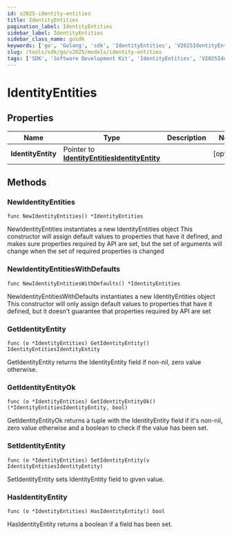 ```yaml
---
id: v2025-identity-entities
title: IdentityEntities
pagination_label: IdentityEntities
sidebar_label: IdentityEntities
sidebar_class_name: gosdk
keywords: ['go', 'Golang', 'sdk', 'IdentityEntities', 'V2025IdentityEntities'] 
slug: /tools/sdk/go/v2025/models/identity-entities
tags: ['SDK', 'Software Development Kit', 'IdentityEntities', 'V2025IdentityEntities']
---
```


# IdentityEntities

## Properties

Name | Type | Description | Notes
------------ | ------------- | ------------- | -------------
**IdentityEntity** | Pointer to [**IdentityEntitiesIdentityEntity**](identity-entities-identity-entity) |  | [optional] 

## Methods

### NewIdentityEntities

`func NewIdentityEntities() *IdentityEntities`

NewIdentityEntities instantiates a new IdentityEntities object
This constructor will assign default values to properties that have it defined,
and makes sure properties required by API are set, but the set of arguments
will change when the set of required properties is changed

### NewIdentityEntitiesWithDefaults

`func NewIdentityEntitiesWithDefaults() *IdentityEntities`

NewIdentityEntitiesWithDefaults instantiates a new IdentityEntities object
This constructor will only assign default values to properties that have it defined,
but it doesn't guarantee that properties required by API are set

### GetIdentityEntity

`func (o *IdentityEntities) GetIdentityEntity() IdentityEntitiesIdentityEntity`

GetIdentityEntity returns the IdentityEntity field if non-nil, zero value otherwise.

### GetIdentityEntityOk

`func (o *IdentityEntities) GetIdentityEntityOk() (*IdentityEntitiesIdentityEntity, bool)`

GetIdentityEntityOk returns a tuple with the IdentityEntity field if it's non-nil, zero value otherwise
and a boolean to check if the value has been set.

### SetIdentityEntity

`func (o *IdentityEntities) SetIdentityEntity(v IdentityEntitiesIdentityEntity)`

SetIdentityEntity sets IdentityEntity field to given value.

### HasIdentityEntity

`func (o *IdentityEntities) HasIdentityEntity() bool`

HasIdentityEntity returns a boolean if a field has been set.


